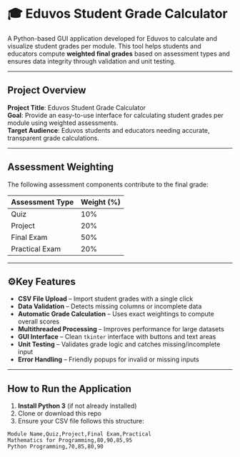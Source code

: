 # 🎓 Eduvos Student Grade Calculator

A Python-based GUI application developed for Eduvos to calculate and visualize student grades per module. This tool helps students and educators compute **weighted final grades** based on assessment types and ensures data integrity through validation and unit testing.

---

## Project Overview

**Project Title**: Eduvos Student Grade Calculator  
**Goal**: Provide an easy-to-use interface for calculating student grades per module using weighted assessments.  
**Target Audience**: Eduvos students and educators needing accurate, transparent grade calculations.

---

## Assessment Weighting

The following assessment components contribute to the final grade:

| Assessment Type | Weight (%) |
|-----------------|------------|
| Quiz            | 10%        |
| Project         | 20%        |
| Final Exam      | 50%        |
| Practical Exam  | 20%        |

---

## ⚙Key Features

- **CSV File Upload** – Import student grades with a single click
- **Data Validation** – Detects missing columns or incomplete data
- **Automatic Grade Calculation** – Uses exact weightings to compute overall scores
- **Multithreaded Processing** – Improves performance for large datasets
- **GUI Interface** – Clean `tkinter` interface with buttons and text areas
- **Unit Testing** – Validates grade logic and catches missing/incomplete input
- **Error Handling** – Friendly popups for invalid or missing inputs

---

## How to Run the Application

1. **Install Python 3** (if not already installed)
2. Clone or download this repo
3. Ensure your CSV file follows this structure:

```csv
Module Name,Quiz,Project,Final Exam,Practical
Mathematics for Programming,80,90,85,95
Python Programming,70,85,80,90

